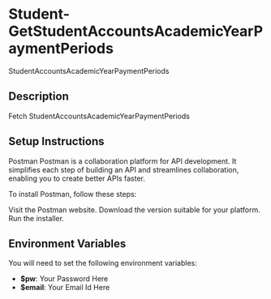 # Student-GetStudentAccountsAcademicYearPaymentPeriods
StudentAccountsAcademicYearPaymentPeriods

## Description
Fetch StudentAccountsAcademicYearPaymentPeriods

## Setup Instructions
Postman
Postman is a collaboration platform for API development. It simplifies each step of building an API and streamlines collaboration, enabling you to create better APIs faster.

To install Postman, follow these steps:

Visit the Postman website.
Download the version suitable for your platform.
Run the installer.

## Environment Variables
You will need to set the following environment variables:

- **$pw**: Your Password Here
- **$email**: Your Email Id Here

